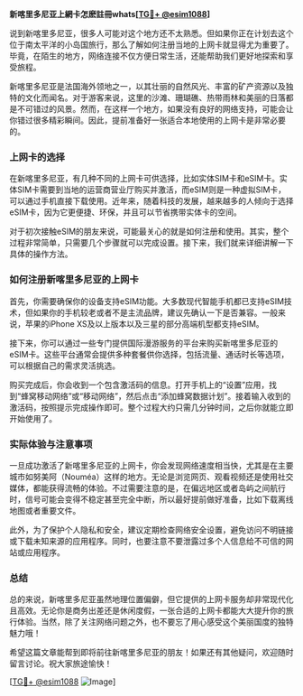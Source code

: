 **新喀里多尼亚上網卡怎麽註冊whats[[TG💪+ @esim1088](https://t.me/s/esim1088)]**

说到新喀里多尼亚，很多人可能对这个地方还不太熟悉。但如果你正在计划去这个位于南太平洋的小岛国旅行，那么了解如何注册当地的上网卡就显得尤为重要了。毕竟，在陌生的地方，网络连接不仅方便日常生活，还能帮助我们更好地探索和享受旅程。

新喀里多尼亚是法国海外领地之一，以其壮丽的自然风光、丰富的矿产资源以及独特的文化而闻名。对于游客来说，这里的沙滩、珊瑚礁、热带雨林和美丽的日落都是不可错过的风景。然而，在这样一个地方，如果没有良好的网络支持，可能会让你错过很多精彩瞬间。因此，提前准备好一张适合本地使用的上网卡是非常必要的。

### 上网卡的选择

在新喀里多尼亚，有几种不同的上网卡可供选择，比如实体SIM卡和eSIM卡。实体SIM卡需要到当地的运营商营业厅购买并激活，而eSIM则是一种虚拟SIM卡，可以通过手机直接下载使用。近年来，随着科技的发展，越来越多的人倾向于选择eSIM卡，因为它更便捷、环保，并且可以节省携带实体卡的空间。

对于初次接触eSIM的朋友来说，可能最关心的就是如何注册和使用。其实，整个过程非常简单，只需要几个步骤就可以完成设置。接下来，我们就来详细讲解一下具体的操作方法。

### 如何注册新喀里多尼亚的上网卡

首先，你需要确保你的设备支持eSIM功能。大多数现代智能手机都已支持eSIM技术，但如果你的手机较老或者不是主流品牌，建议先确认一下是否兼容。一般来说，苹果的iPhone XS及以上版本以及三星的部分高端机型都支持eSIM。

接下来，你可以通过一些专门提供国际漫游服务的平台来购买新喀里多尼亚的eSIM卡。这些平台通常会提供多种套餐供你选择，包括流量、通话时长等选项，可以根据自己的需求灵活挑选。

购买完成后，你会收到一个包含激活码的信息。打开手机上的“设置”应用，找到“蜂窝移动网络”或“移动网络”，然后点击“添加蜂窝数据计划”。接着输入收到的激活码，按照提示完成操作即可。整个过程大约只需几分钟时间，之后你就能立即开始使用了。

### 实际体验与注意事项

一旦成功激活了新喀里多尼亚的上网卡，你会发现网络速度相当快，尤其是在主要城市如努美阿（Nouméa）这样的地方。无论是浏览网页、观看视频还是使用社交媒体，都能获得流畅的体验。不过需要注意的是，在偏远地区或者岛屿之间航行时，信号可能会变得不稳定甚至完全中断，所以最好提前做好准备，比如下载离线地图或者重要文件。

此外，为了保护个人隐私和安全，建议定期检查网络安全设置，避免访问不明链接或下载未知来源的应用程序。同时，也要注意不要泄露过多个人信息给不可信的网站或应用程序。

### 总结

总的来说，新喀里多尼亚虽然地理位置偏僻，但它提供的上网卡服务却非常现代化且高效。无论你是商务出差还是休闲度假，一张合适的上网卡都能大大提升你的旅行体验。当然，除了关注网络问题之外，也不要忘了用心感受这个美丽国度的独特魅力哦！

希望这篇文章能帮到即将前往新喀里多尼亚的朋友！如果还有其他疑问，欢迎随时留言讨论。祝大家旅途愉快！

[[TG💪+ @esim1088](https://t.me/s/esim1088) ![Image](https://i.postimg.cc/4NQfJmqS/Snipaste-2025-05-13-00-14-12.png)]